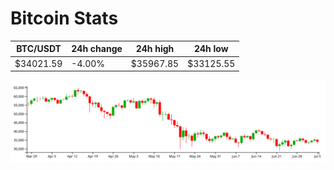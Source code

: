 # Bitcoin Stats

BTC/USDT|24h change|24h high|24h low|
|---|---|---|---|
|$34021.59|-4.00%|$35967.85|$33125.55|

<img src="./chart.svg">
